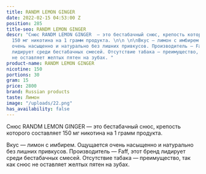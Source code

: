 ```yaml
---
title: RANDM LEMON GINGER
date: 2022-02-15 04:53:00 Z
position: 285
title-seo: RANDM LEMON GINGER
descr: "Снюс RANDM LEMON GINGER  — это бестабачный снюс, крепость которого составляет
  150 мг никотина на 1 грамм продукта. \n\n \n\nВкус — лимон с имбирем. Ощущается
  очень насыщенно и натурально без лишних привкусов. Производитель — Faff, этот бренд
  лидирует среди бестабачных смесей. Отсутствие табака — преимущество, так как снюс
  не оставляет желтых пятен на зубах. "
product-name: RANDM LEMON GINGER
nicotine: 150
portions: 30
gram: 15
price: 2800
brand: Russian products
taste: Лимон
image: "/uploads/22.png"
has_availability: false
---
```


Снюс RANDM LEMON GINGER  — это бестабачный снюс, крепость которого составляет 150 мг никотина на 1 грамм продукта. 

 

Вкус — лимон с имбирем. Ощущается очень насыщенно и натурально без лишних привкусов. Производитель — Faff, этот бренд лидирует среди бестабачных смесей. Отсутствие табака — преимущество, так как снюс не оставляет желтых пятен на зубах. 